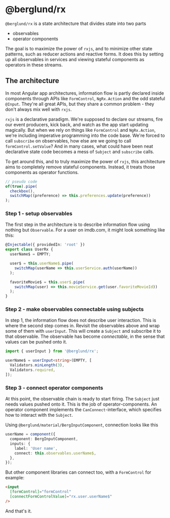 # @berglund/rx

`@berglund/rx` is a state architecture that divides state into two parts

- observables
- operator components

The goal is to maximize the power of `rxjs`, and to minimize other state patterns, such as reducer actions and reactive forms. It does this by setting up all observables in services and viewing stateful components as operators in these streams.

## The architecture

In most Angular app architectures, information flow is partly declared inside components through APIs like `FormControl`, `NgRx.Action` and the odd stateful `@Input`. They're all great APIs, but they share a common problem - they don't always mix well with `rxjs`.

`rxjs` is a declarative paradigm. We're supposed to declare our streams, fire our event producers, kick back, and watch as the app start updating magically. But when we rely on things like `FormControl` and `NgRx.Action`, we're including imperative programming into the code base. We're forced to call `subscribe` on observables, how else are we going to call `formControl.setValue`? And in many cases, what could have been neat declarative state code becomes a mess of `Subject` and `subscribe` calls.

To get around this, and to truly maximize the power of `rxjs`, this architecture aims to completely remove stateful components. Instead, it treats those components as operator functions.

```typescript
// pseudo code
of(true).pipe(
  checkbox(),
  switchMap((preference) => this.preferences.update(preference))
);
```

### Step 1 - setup observables

The first step in the architecture is to describe information flow using nothing but `Observable`. For a user on imdb.com, it might look something like this:

```typescript
@Injectable({ providedIn: 'root' })
export class UserRx {
  userName$ = EMPTY;

  user$ = this.userName$.pipe(
    switchMap(userName => this.userService.auth(userName))
  );

  favoriteMovie$ = this.user$.pipe(
    switchMap(user) => this.movieService.get(user.favoriteMovieId))
  );
}
```

### Step 2 - make observables connectable using subjects

In step 1, the information flow does not describe user interaction. This is where the second step comes in. Revisit the observables above and wrap some of them with `userInput`. This will create a `Subject` and subscribe it to that observable. The observable has become _connectable_, in the sense that values can be pushed onto it.

```typescript
import { userInput } from '@berglund/rx';

userName$ = userInput<string>(EMPTY, [
  Validators.minLength(3),
  Validators.required,
]);
```

### Step 3 - connect operator components

At this point, the observable chain is ready to start firing. The `Subject` just needs values pushed onto it. This is the job of operator-components. An operator component implements the `CanConnect`-interface, which specifies how to interact with the `Subject`.

Using `@berglund/material/BergInputComponent`, connection looks like this

```typescript
userName = component({
  component: BergInputComponent,
  inputs: {
    label: 'User name',
    connect: this.observables.userName$,
  },
});
```

But other component libraries can connect too, with a `FormControl` for example:

```html
<input
  [formControl]="formControl"
  [connectFormControlValue]="rx.user.userName$"
/>
```

And that's it.
